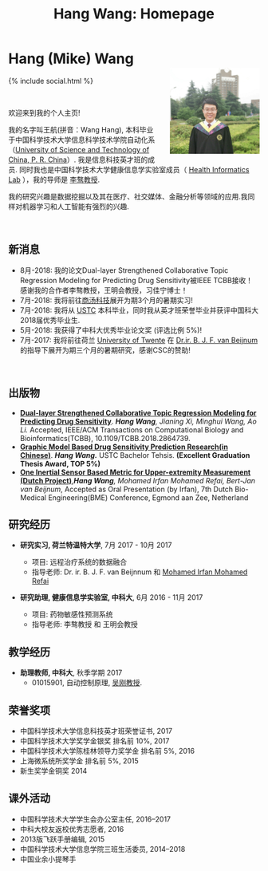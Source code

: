 ﻿---
layout: default
section: chinese
title: "Hang Wang: Homepage"
---
<img src="static/info/profile2.jpg" class="img-thumbnail" width="180px" style="float:right; margin-left:30px; margin-top:35px; margin-bottom:10px;">

# Hang (Mike) Wang
{% include social.html %}

&nbsp;

欢迎来到我的个人主页! 

我的名字叫王航(拼音：Wang Hang), 本科毕业于中国科学技术大学信息科学技术学院自动化系（[University of Science and Technology of China, P. R. China](http://www.ustc.edu.cn/)）. 我是信息科技英才班的成员. 同时我也是中国科学技术大学健康信息学实验室成员（ [Health Informatics Lab](http://bioinformatics.ustc.edu.cn/) ），我的导师是 [李骜教授](http://bioinformatics.ustc.edu.cn/teams.html).

我的研究兴趣是数据挖掘以及其在医疗、社交媒体、金融分析等领域的应用.我同样对机器学习和人工智能有强烈的兴趣.

&nbsp;

## 新消息
  * 8月-2018:  我的论文Dual-layer Strengthened Collaborative Topic Regression Modeling for Predicting Drug Sensitivity被IEEE TCBB接收！感谢我的合作者李骜教授，王明会教授，习佳宁博士！
  * 7月-2018:  我将前往[商汤科技](https://www.sensetime.com)展开为期3个月的暑期实习!
  * 7月-2018:  我将从 [USTC](http://www.ustc.edu.cn/) 本科毕业，同时我从英才班荣誉毕业并获评中国科大2018届优秀毕业生.
  * 5月-2018:  我获得了中科大优秀毕业论文奖 (评选比例 5%)!
  * 7月-2017:  我将前往荷兰 [University of Twente](https://www.utwente.nl/en/) 在 [Dr.ir. B. J. F. van Beijnum](https://www.utwente.nl/en/eemcs/bss/people/staff/bert_jan_vanbeijnum/%20)的指导下展开为期三个月的暑期研究，感谢CSC的赞助!

&nbsp;

## 出版物
  * **[Dual-layer Strengthened Collaborative Topic Regression Modeling for Predicting Drug Sensitivity](static/papers/17-dsctr.pdf)**. *__Hang Wang__, Jianing Xi, Minghui Wang, Ao Li.* Accepted, IEEE/ACM Transactions on Computational Biology and Bioinformatics(TCBB), 10.1109/TCBB.2018.2864739.	
  * **[Graphic Model Based Drug Sensitivity Prediction Research(in Chinese)](static/papers/18-thesis.pdf)**. *__Hang Wang.__* USTC Bachelor Tehsis. **(Excellent Graduation Thesis Award, TOP 5%)**
   * **[One Inertial Sensor Based Metric for Upper-extremity Measurement (Dutch Project)](static/papers/17-tnsre.pdf)**,*__Hang Wang__, Mohamed Irfan Mohamed Refai, Bert-Jan van Beijnum*, Accepted as Oral Presentation (by Irfan), 7th Dutch Bio-Medical Engineering(BME)  Conference, Egmond aan Zee, Netherland


## 研究经历
  * **研究实习, 荷兰特温特大学**, 7月 2017 - 10月 2017
	* 项目: 远程治疗系统的数据融合
	* 指导老师:  Dr. ir. B. J. F. van Beijnnum 和 [Mohamed Irfan Mohamed Refai](https://www.linkedin.com/in/mrmirfan/)

  * **研究助理, 健康信息学实验室, 中科大**, 6月 2016 - 11月 2017
    * 项目: 药物敏感性预测系统
    * 指导老师:  李骜教授 和 王明会教授



## 教学经历
  * **助理教师, 中科大**, 秋季学期 2017
    * 01015901, 自动控制原理, [吴刚教授](http://iia.ustc.edu.cn/iia/?p=33).


## 荣誉奖项
 * 中国科学技术大学信息科技英才班荣誉证书, 2017
 * 中国科学技术大学奖学金银奖 排名前 10%, 2017
 * 中国科学技术大学陈桂林领导力奖学金 排名前 5%, 2016
 * 上海微系统所奖学金 排名前 5%, 2015
 * 新生奖学金铜奖 2014


## 课外活动
 * 中国科学技术大学学生会办公室主任, 2016–2017
 * 中科大校友返校优秀志愿者, 2016
 * 2013版飞跃手册编辑, 2015
 * 中国科学技术大学信息学院三班生活委员, 2014–2018
 * 中国业余小提琴手
